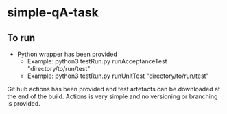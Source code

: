 # simple-qA-task

## To run

- Python wrapper has been provided
  - Example: python3 testRun.py runAcceptanceTest "directory/to/run/test"
  - Example: python3 testRun.py runUnitTest "directory/to/run/test"

Git hub actions has been provided and test artefacts can be downloaded at the end of the build.
Actions is very simple and no versioning or branching is provided.

